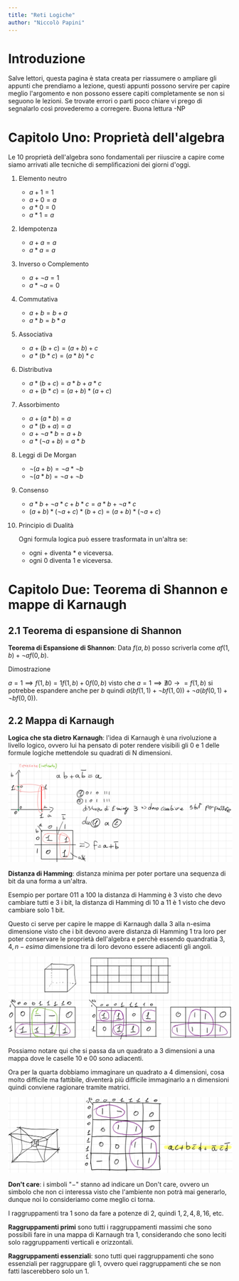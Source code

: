 ```yaml
---
title: "Reti Logiche"
author: "Niccolò Papini"
---
```


# Introduzione

Salve lettori, questa pagina è stata creata per riassumere o ampliare gli appunti che prendiamo a lezione, questi appunti possono servire per capire meglio l'argomento e non possono essere capiti completamente se non si seguono le lezioni. Se trovate errori o parti poco chiare vi prego di segnalarlo così provederemo a corregere. Buona lettura -NP

# Capitolo Uno: Proprietà dell'algebra

Le 10 proprietà dell'algebra sono fondamentali per riiuscire a capire come siamo arrivati alle tecniche di semplificazioni dei giorni d'oggi.

1. Elemento neutro

   - $a + 1 = 1$
   - $a + 0 = a$
   - $a * 0 = 0$
   - $a * 1 = a$
2. Idempotenza

    - $a + a = a$
    - $a * a = a$
3. Inverso o Complemento

    - $a + \neg a = 1$
    - $a * \neg a = 0$
4. Commutativa

    - $a + b = b + a$
    - $a * b = b * a$
5. Associativa

    - $a + (b + c) = (a + b) + c$
    - $a * (b * c) = (a * b) * c$
6. Distributiva

    - $a * (b + c) = a * b + a * c$
    - $a + (b * c) = (a + b) * (a + c)$
7. Assorbimento

    - $a + (a * b) = a$
    - $a * (b + a) = a$
    - $a + \neg a * b = a + b$
    - $a * (\neg a +b) = a * b$
8. Leggi di De Morgan

    - $\neg (a + b) = \neg a * \neg b$
    - $\neg (a * b) = \neg a + \neg b$
9. Consenso

    - $a * b + \neg a * c + b * c = a * b + \neg a * c$
    - $(a + b) * (\neg a + c) * (b + c) = (a + b) * (\neg a + c)$
10. Principio di Dualità

    Ogni formula logica può essere trasformata in un'altra se:

    - ogni $+$ diventa $*$ e viceversa.
    - ogni $0$ diventa $1$ e viceversa.

# Capitolo Due: Teorema di Shannon e mappe di Karnaugh

## 2.1 Teorema di espansione di Shannon

**Teorema di Espansione di Shannon**: Data $f(a,b)$ posso scriverla come $a f(1,b) + \neg a f(0,b)$.

Dimostrazione

$a = 1 \implies f(1,b) = 1f(1,b) + 0f(0,b)$ visto che $a = 1 \implies \nexists 0 \to = f(1,b)$ si potrebbe espandere anche per $b$ quindi $a(bf(1,1) + \neg b f(1,0)) + \neg a (bf(0,1) + \neg b f(0,0))$.

## 2.2 Mappa di Karnaugh

**Logica che sta dietro Karnaugh**: l'idea di Karnaugh è una rivoluzione a livello logico, ovvero lui ha pensato di poter rendere visibili gli $0$ e $1$ delle formule logiche mettendole su quadrati di N dimensioni.

![Mappa di Karnaugh a 2 dimensioni](assets/Karnaugh%202D.jpg)

**Distanza di Hamming**: distanza minima per poter portare una sequenza di bit da una forma a un'altra.

Esempio per portare 011 a 100 la distanza di Hamming è 3 visto che devo cambiare tutti e 3 i bit, la distanza di Hamming di 10 a 11 è 1 visto che devo cambiare solo 1 bit.

Questo ci serve per capire le mappe di Karnaugh dalla 3 alla n-esima dimensione visto che i bit devono avere distanza di Hamming 1 tra loro per poter conservare le proprietà dell'algebra e perchè essendo quandratia $3, 4, n-esima$ dimensione tra di loro devono essere adiacenti gli angoli.

![Mappa di Karnaugh a 3 dimensioni](assets/Karnaugh%203D.jpg)

Possiamo notare qui che si passa da un quadrato a 3 dimensioni a una mappa dove le caselle 10 e 00 sono adiacenti.

Ora per la quarta dobbiamo immaginare un quadrato a 4 dimensioni, cosa molto difficile ma fattibile, diventerà più difficile immaginarlo a n dimensioni quindi conviene ragionare tramite matrici.

![Mappa di Karnaugh a 4 dimensioni](assets/Karnaugh%204D.jpg)

**Don't care**: i simboli "$-$" stanno ad indicare un Don't care, ovvero un simbolo che non ci interessa visto che l'ambiente non potrà mai generarlo, dunque noi lo consideriamo come meglio ci torna.

I raggruppamenti tra $1$ sono da fare a potenze di $2$, quindi $1, 2, 4, 8, 16,$ etc.

**Raggruppamenti primi** sono tutti i raggruppamenti massimi che sono possibili fare in una mappa di Karnaugh tra $1$, considerando che sono leciti solo raggruppamenti verticali e orizzontali.

**Raggruppamenti essenziali**: sono tutti quei raggruppamenti che sono essenziali per raggruppare gli $1$, ovvero quei raggruppamenti che se non fatti lascerebbero solo un $1$.
